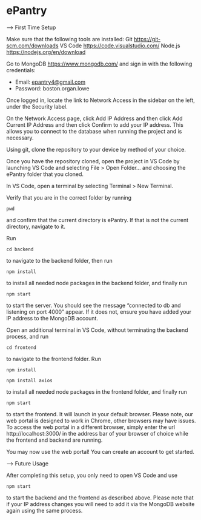 # ePantry

--> First Time Setup

Make sure that the following tools are installed:
Git https://git-scm.com/downloads 
VS Code https://code.visualstudio.com/ 
Node.js https://nodejs.org/en/download 

Go to MongoDB https://www.mongodb.com/ and sign in with the following credentials:
* Email: epantry4@gmail.com
* Password: boston.organ.lowe

Once logged in, locate the link to Network Access in the sidebar on the left, under the Security label. 

On the Network Access page, click Add IP Address and then click Add Current IP Address and then click Confirm to add your IP address. This allows you to connect to the database when running the project and is necessary. 

Using git, clone the repository to your device by method of your choice.

Once you have the repository cloned, open the project in VS Code by launching VS Code and selecting File > Open Folder… and choosing the ePantry folder that you cloned.

In VS Code, open a terminal by selecting Terminal > New Terminal. 

Verify that you are in the correct folder by running 

`pwd`

and confirm that the current directory is ePantry. If that is not the current directory, navigate to it.

Run

`cd backend`

to navigate to the backend folder, then run

`npm install`

to install all needed node packages in the backend folder, and finally run

`npm start`

to start the server. You should see the message “connected to db and listening on port 4000” appear. If it does not, ensure you have added your IP address to the MongoDB account.

Open an additional terminal in VS Code, without terminating the backend process, and run

`cd frontend`

to navigate to the frontend folder. Run

`npm install`

`npm install axios`

to install all needed node packages in the frontend folder, and finally run

`npm start`

to start the frontend. It will launch in your default browser. Please note, our web portal is designed to work in Chrome, other browsers may have issues. To access the web portal in a different browser, simply enter the url http://localhost:3000/ in the address bar of your browser of choice while the frontend and backend are running. 

You may now use the web portal! You can create an account to get started. 

--> Future Usage

After completing this setup, you only need to open VS Code and use 

`npm start`

to start the backend and the frontend as described above. Please note that if your IP address changes you will need to add it via the MongoDB website again using the same process. 
